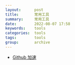 ```yaml
---
layout:      post
title:       常用工具
summary:     常用工具
date:        2022-08-07 17:58
keywords:    tools
categories:  tools
tags:        tools
group:       archive
---
```


- [Github 加速](https://fastgit.czyt.tech/)

